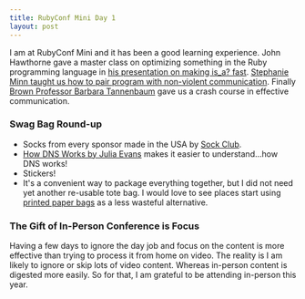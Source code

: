 ```yaml
---
title: RubyConf Mini Day 1
layout: post
---
```

I am at RubyConf Mini and it has been a good learning experience. John Hawthorne gave a master class on optimizing something in the Ruby programming language in [his presentation on making is_a? fast](https://www.rubyconfmini.com/program#Making-.is_a?-Fast). [Stephanie Minn taught us how to pair program with non-violent communication](https://www.rubyconfmini.com/program#Empathetic-Pair-Programming-with-Nonviolent-Communication). Finally [Brown Professor Barbara Tannenbaum](https://www.brown.edu/academics/theatre-arts-performance-studies/barbara-tannenbaum) gave us a crash course in effective communication.

### Swag Bag Round-up
* Socks from every sponsor made in the USA by [Sock Club](https://custom.sockclub.com).
* [How DNS Works by Julia Evans](https://wizardzines.com/zines/dns/) makes it easier to understand...how DNS works!
* Stickers!
* It's a convenient way to package everything together, but I did not need yet another re-usable tote bag. I would love to see places start using [printed paper bags](https://www.vistaprint.com/packaging/shopping-bags/paper-bags) as a less wasteful alternative. 

### The Gift of In-Person Conference is Focus
Having a few days to ignore the day job and focus on the content is more effective than trying to process it from home on video. The reality is I am likely to ignore or skip lots of video content. Whereas in-person content is digested more easily. So for that, I am grateful to be attending in-person this year.

